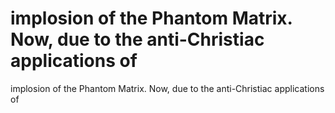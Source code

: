 # implosion of the Phantom Matrix. Now, due to the anti-Christiac applications of

implosion of the Phantom Matrix. Now, due to the anti-Christiac applications of
